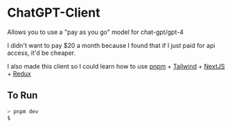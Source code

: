 # ChatGPT-Client

Allows you to use a "pay as you go" model for chat-gpt/gpt-4

I didn't want to pay $20 a month because I found that if I just paid for api access, it'd be cheaper.

I also made this client so I could learn how to use [pnpm](https://github.com/pnpm/pnpm) + [Tailwind](https://github.com/tailwindlabs/tailwindcss) + [NextJS](https://github.com/vercel/next.js) + [Redux](https://github.com/reduxjs/redux)

## To Run

```sh
> pnpm dev
$
```
